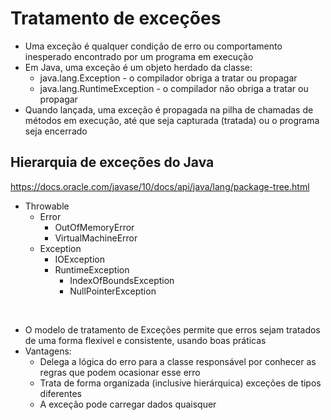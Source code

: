 # Tratamento de exceções

- Uma exceção é qualquer condição de erro ou comportamento inesperado encontrado por um programa em execução
- Em Java, uma exceção é um objeto herdado da classe:
  - java.lang.Exception - o compilador obriga a tratar ou propagar
  - java.lang.RuntimeException - o compilador não obriga a tratar ou propagar
- Quando lançada, uma exceção é propagada na pilha de chamadas de métodos em execução, até que seja capturada (tratada) ou o programa seja encerrado

## Hierarquia de exceções do Java

https://docs.oracle.com/javase/10/docs/api/java/lang/package-tree.html

- Throwable
  - Error
    - OutOfMemoryError
    - VirtualMachineError
  - Exception
    - IOException
    - RuntimeException
      - IndexOfBoundsException
      - NullPointerException

<br/>

- O modelo de tratamento de Exceções permite que erros sejam tratados de uma forma flexível e consistente, usando boas práticas
- Vantagens:
  - Delega a lógica do erro para a classe responsável por conhecer as regras que podem ocasionar esse erro
  - Trata de forma organizada (inclusive hierárquica) exceções de tipos diferentes
  - A exceção pode carregar dados quaisquer